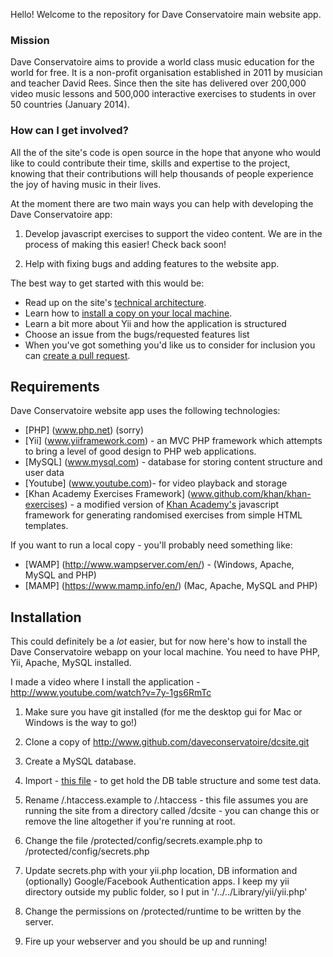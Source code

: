 Hello!  Welcome to the repository for Dave Conservatoire main website app.  

### Mission

Dave Conservatoire aims to provide a world class music education for the world for free.  It is a non-profit organisation established in 2011 by musician and teacher David Rees.  Since then the site has delivered over 200,000 video music lessons and 500,000 interactive exercises to students in over 50 countries (January 2014).  

### How can I get involved?

All the of the site's code is open source in the hope that anyone who would like to could contribute their time, skills and expertise to the project, knowing that their contributions will help thousands of people experience the joy of having music in their lives.

At the moment there are two main ways you can help with developing the Dave Conservatoire app:

1. Develop javascript exercises to support the video content.  We are in the process of making this easier! Check back soon!

2. Help with fixing bugs and adding features to the website app.

The best way to get started with this would be:

* Read up on the site's [technical architecture](https://github.com/daveconservatoire/dcsite/wiki/Site-Architecture).
* Learn how to [install a copy on your local machine](https://github.com/daveconservatoire/dcsite/wiki/Installing-the-application-on-your-local-machine).
* Learn a bit more about Yii and how the application is structured
* Choose an issue from the bugs/requested features list
* When you've got something you'd like us to consider for inclusion you can [create a pull request](https://help.github.com/articles/creating-a-pull-request). 

## Requirements

Dave Conservatoire website app uses the following technologies:

* [PHP] (www.php.net) (sorry)
* [Yii] (www.yiiframework.com) - an MVC PHP framework which attempts to bring a level of good design to PHP web applications. 
* [MySQL] (www.mysql.com) - database for storing content structure and user data
* [Youtube] (www.youtube.com)- for video playback and storage
* [Khan Academy Exercises Framework] (www.github.com/khan/khan-exercises) - a modified version of [Khan Academy's](www.khanacademy.org) javascript framework for generating randomised exercises from simple HTML templates. 

If you want to run a local copy - you'll probably need something like: 

* [WAMP] (http://www.wampserver.com/en/) - (Windows, Apache, MySQL and PHP)
* [MAMP] (https://www.mamp.info/en/) (Mac, Apache, MySQL and PHP)

## Installation 

This could definitely be a *lot* easier, but for now here's how to install the Dave Conservatoire webapp on your local machine.  You need to have PHP, Yii, Apache, MySQL installed.  

I made a video where I install the application - http://www.youtube.com/watch?v=7y-1gs6RmTc

1. Make sure you have git installed (for me the desktop gui for Mac or Windows is the way to go!)

2. Clone a copy of http://www.github.com/daveconservatoire/dcsite.git

3. Create a MySQL database.

4. Import - [this file](https://github.com/daveconservatoire/dcsite/blob/master/dbschema/dbschema.sql) - to get hold the DB table structure and some test data.

5. Rename /.htaccess.example to /.htaccess - this file assumes you are running the site from a directory called /dcsite - you can change this or remove the line altogether if you're running at root. 

7. Change the file /protected/config/secrets.example.php to /protected/config/secrets.php

8. Update secrets.php with your yii.php location, DB information and (optionally) Google/Facebook Authentication apps.  I keep my yii directory outside my public folder, so I put in '/../../Library/yii/yii.php'

9.  Change the permissions on /protected/runtime to be written by the server.

10.  Fire up your webserver and you should be up and running!

